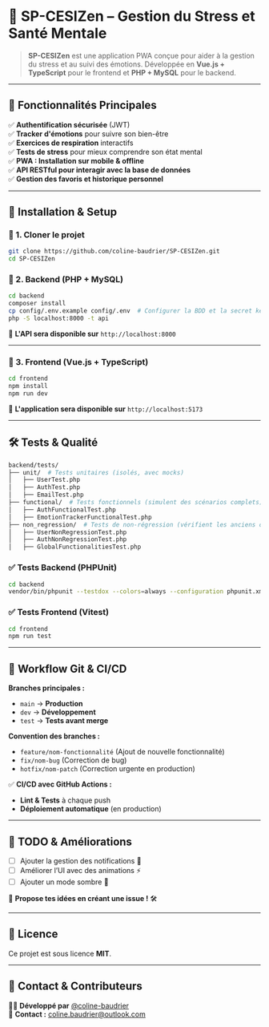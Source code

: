 # 🌿 SP-CESIZen – Gestion du Stress et Santé Mentale

> **SP-CESIZen** est une application PWA conçue pour aider à la gestion du stress et au suivi des émotions. Développée en **Vue.js + TypeScript** pour le frontend et **PHP + MySQL** pour le backend.

---

## 🚀 Fonctionnalités Principales
✅ **Authentification sécurisée** (JWT)  
✅ **Tracker d'émotions** pour suivre son bien-être  
✅ **Exercices de respiration** interactifs  
✅ **Tests de stress** pour mieux comprendre son état mental  
✅ **PWA : Installation sur mobile & offline**  
✅ **API RESTful pour interagir avec la base de données**  
✅ **Gestion des favoris et historique personnel**

---

## 💂️ Installation & Setup
### 🔄 1. Cloner le projet
```bash
git clone https://github.com/coline-baudrier/SP-CESIZen.git
cd SP-CESIZen
```

### 🚀 2. Backend (PHP + MySQL)
```bash
cd backend
composer install
cp config/.env.example config/.env  # Configurer la BDD et la secret key
php -S localhost:8000 -t api
```
📐 **L'API sera disponible sur** `http://localhost:8000`

---

### 🎨 3. Frontend (Vue.js + TypeScript)
```bash
cd frontend
npm install
npm run dev
```
📐 **L'application sera disponible sur** `http://localhost:5173`

---

## 🛠️ Tests & Qualité
```bash
backend/tests/
├── unit/  # Tests unitaires (isolés, avec mocks)
│   ├── UserTest.php
│   ├── AuthTest.php
│   ├── EmailTest.php
├── functional/  # Tests fonctionnels (simulent des scénarios complets)
│   ├── AuthFunctionalTest.php
│   ├── EmotionTrackerFunctionalTest.php
├── non_regression/  # Tests de non-régression (vérifient les anciens comportements)
│   ├── UserNonRegressionTest.php
│   ├── AuthNonRegressionTest.php
│   ├── GlobalFunctionalitiesTest.php
```
### ✅ Tests Backend (PHPUnit)
```bash
cd backend
vendor/bin/phpunit --testdox --colors=always --configuration phpunit.xml
```

### ✅ Tests Frontend (Vitest)
```bash
cd frontend
npm run test
```

---

## 🔧 Workflow Git & CI/CD
**Branches principales :**
- `main` → **Production**
- `dev` → **Développement**
- `test` → **Tests avant merge**

**Convention des branches :**
- `feature/nom-fonctionnalité` (Ajout de nouvelle fonctionnalité)
- `fix/nom-bug` (Correction de bug)
- `hotfix/nom-patch` (Correction urgente en production)

✅ **CI/CD avec GitHub Actions :**
- **Lint & Tests** à chaque push
- **Déploiement automatique** (en production)

---

## 💪 TODO & Améliorations
- [ ] Ajouter la gestion des notifications 📩
- [ ] Améliorer l’UI avec des animations ⚡
- [ ] Ajouter un mode sombre 🌙

📌 **Propose tes idées en créant une issue !** 🛠️

---

## 📄 Licence
Ce projet est sous licence **MIT**.

---

## 💌 Contact & Contributeurs
👩‍💻 **Développé par** [@coline-baudrier](https://github.com/coline-baudrier)  
📩 **Contact :** coline.baudrier@outlook.com

